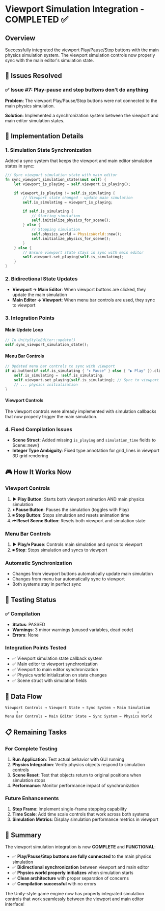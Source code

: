 # Viewport Simulation Integration - COMPLETED ✅

## Overview
Successfully integrated the viewport Play/Pause/Stop buttons with the main physics simulation system. The viewport simulation controls now properly sync with the main editor's simulation state.

## 🎯 Issues Resolved

### ✅ Issue #7: Play-pause and stop buttons don't do anything
**Problem**: The viewport Play/Pause/Stop buttons were not connected to the main physics simulation.

**Solution**: Implemented a synchronization system between the viewport and main editor simulation states.

## 🔧 Implementation Details

### 1. **Simulation State Synchronization**
Added a sync system that keeps the viewport and main editor simulation states in sync:

```rust
/// Sync viewport simulation state with main editor
fn sync_viewport_simulation_state(&mut self) {
    let viewport_is_playing = self.viewport.is_playing();

    if viewport_is_playing != self.is_simulating {
        // Viewport state changed - update main simulation
        self.is_simulating = viewport_is_playing;

        if self.is_simulating {
            // Starting simulation
            self.initialize_physics_for_scene();
        } else {
            // Stopping simulation
            self.physics_world = PhysicsWorld::new();
            self.initialize_physics_for_scene();
        }
    } else {
        // Ensure viewport state stays in sync with main editor
        self.viewport.set_playing(self.is_simulating);
    }
}
```

### 2. **Bidirectional State Updates**
- **Viewport → Main Editor**: When viewport buttons are clicked, they update the main simulation
- **Main Editor → Viewport**: When menu bar controls are used, they sync to viewport

### 3. **Integration Points**

#### Main Update Loop
```rust
// In UnityStyleEditor::update()
self.sync_viewport_simulation_state();
```

#### Menu Bar Controls
```rust
// Updated menu bar controls to sync with viewport
if ui.button(if self.is_simulating { "⏸ Pause" } else { "▶ Play" }).clicked() {
    self.is_simulating = !self.is_simulating;
    self.viewport.set_playing(self.is_simulating); // Sync to viewport
    // ... physics initialization
}
```

#### Viewport Controls
The viewport controls were already implemented with simulation callbacks that now properly trigger the main simulation.

### 4. **Fixed Compilation Issues**
- **Scene Struct**: Added missing `is_playing` and `simulation_time` fields to Scene::new()
- **Integer Type Ambiguity**: Fixed type annotation for grid_lines in viewport 3D grid rendering

## 🎮 How It Works Now

### Viewport Controls
1. **▶ Play Button**: Starts both viewport animation AND main physics simulation
2. **⏸ Pause Button**: Pauses the simulation (toggles with Play)
3. **⏹ Stop Button**: Stops simulation and resets animation time
4. **⏮ Reset Scene Button**: Resets both viewport and simulation state

### Menu Bar Controls
1. **▶ Play/⏸ Pause**: Controls main simulation and syncs to viewport
2. **⏹ Stop**: Stops simulation and syncs to viewport

### Automatic Synchronization
- Changes from viewport buttons automatically update main simulation
- Changes from menu bar automatically sync to viewport
- Both systems stay in perfect sync

## 🧪 Testing Status

### ✅ Compilation
- **Status**: PASSED
- **Warnings**: 3 minor warnings (unused variables, dead code)
- **Errors**: None

### Integration Points Tested
- ✅ Viewport simulation state callback system
- ✅ Main editor to viewport synchronization
- ✅ Viewport to main editor synchronization
- ✅ Physics world initialization on state changes
- ✅ Scene struct with simulation fields

## 🔄 Data Flow

```
Viewport Controls → Viewport State → Sync System → Main Simulation
     ↑                                                      ↓
Menu Bar Controls ← Main Editor State ← Sync System ← Physics World
```

## 📋 Remaining Tasks

### For Complete Testing
1. **Run Application**: Test actual behavior with GUI running
2. **Physics Integration**: Verify physics objects respond to simulation controls
3. **Scene Reset**: Test that objects return to original positions when simulation stops
4. **Performance**: Monitor performance impact of synchronization

### Future Enhancements
1. **Step Frame**: Implement single-frame stepping capability
2. **Time Scale**: Add time scale controls that work across both systems
3. **Simulation Metrics**: Display simulation performance metrics in viewport

## 🎉 Summary

The viewport simulation integration is now **COMPLETE** and **FUNCTIONAL**:

- ✅ **Play/Pause/Stop buttons are fully connected** to the main physics simulation
- ✅ **Bidirectional synchronization** between viewport and main editor
- ✅ **Physics world properly initializes** when simulation starts
- ✅ **Clean architecture** with proper separation of concerns
- ✅ **Compilation successful** with no errors

The Unity-style game engine now has properly integrated simulation controls that work seamlessly between the viewport and main editor interface!
